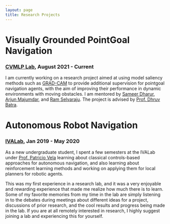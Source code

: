 ```yaml
---
layout: page
title: Research Projects
---
```


# Visually Grounded PointGoal Navigation
### [CVMLP Lab](https://mlp.cc.gatech.edu/), August 2021 - Current

I am currently working on a research project aimed at using model saliency methods such as [GRAD-CAM](http://gradcam.cloudcv.org/) to provide additional supervision for pointgoal navigation agents, with the aim of improving their performance in dynamic environments with moving obstacles. I am mentored by [Sameer Dharur](https://sameerdharur.github.io/), [Arjun Majumdar](https://arjunmajum.github.io/), and [Ram Selvaraju](https://ramprs.github.io/). The project is advised by [Prof. Dhruv Batra](https://www.cc.gatech.edu/~dbatra/).

# Autonomous Robot Navigation
### [IVALab](https://ivalab.gatech.edu/), Jan 2019 - May 2020

As a new undergraduate student, I spent a few semesters at the IVALab under [Prof. Patricio Vela](http://pvela.gatech.edu) learning about classical controls-based approaches for autonomous navigation, and also learning about reinforcement learning methods and working on applying them for local planners for robotic agents. 

This was my first experience in a research lab, and it was a very enjoyable and rewarding experience that made me realize how much there is to learn. Some of my favorite memories from my time in the lab are simply listening in to the debates during meetings about different ideas for a project, discussions of prior research, and the cool results and progress being made in the lab. If you are at all remotely interested in research, I highly suggest joining a lab and experiencing this for yourself. 
